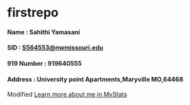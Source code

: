 # firstrepo
#### Name : Sahithi Yamasani
#### SID : S564553@nwmissouri.edu
#### 919 Number : 919640555
#### Address : University point Apartments,Maryville MO,64468
Modified
[Learn more about me in MyStats](MyStats.md)